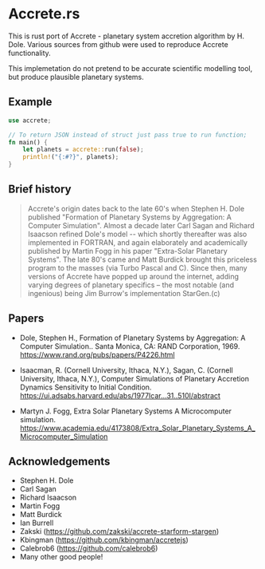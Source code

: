 Accrete.rs
========================
This is rust port of Accrete - planetary system accretion algorithm by H. Dole. Various sources from github were used to reproduce Accrete functionality.

This implemetation do not pretend to be accurate scientific modelling tool, but produce plausible planetary systems.

## Example
```rust
use accrete;

// To return JSON instead of struct just pass true to run function;
fn main() {
    let planets = accrete::run(false);
    println!("{:#?}", planets);
}
```

## Brief history
>Accrete's origin dates back to the late 60's when Stephen H. Dole published "Formation of Planetary Systems by Aggregation: A Computer Simulation". 
>Almost a decade later Carl Sagan and Richard Isaacson refined Dole's model -- which shortly thereafter was also implemented in FORTRAN, and again elaborately and academically published by Martin Fogg in his paper "Extra-Solar Planetary Systems".
>The late 80's came and Matt Burdick brought this priceless program to the masses (via Turbo Pascal and C). Since then, many versions of Accrete have popped up around the internet, adding varying degrees of planetary specifics – the most notable (and ingenious) being Jim Burrow's implementation StarGen.(c)

## Papers
- Dole, Stephen H., Formation of Planetary Systems by Aggregation: A Computer Simulation.. Santa Monica, CA: RAND Corporation, 1969. https://www.rand.org/pubs/papers/P4226.html

- Isaacman, R. (Cornell University, Ithaca, N.Y.), Sagan, C. (Cornell University, Ithaca, N.Y.), Computer Simulations of Planetary Accretion Dynamics Sensitivity to Initial Condition.
https://ui.adsabs.harvard.edu/abs/1977Icar...31..510I/abstract

- Martyn J. Fogg, Extra Solar Planetary Systems A Microcomputer simulation.
https://www.academia.edu/4173808/Extra_Solar_Planetary_Systems_A_Microcomputer_Simulation

## Acknowledgements
- Stephen H. Dole
- Carl Sagan
- Richard Isaacson
- Martin Fogg
- Matt Burdick
- Ian Burrell
- Zakski (https://github.com/zakski/accrete-starform-stargen)
- Kbingman (https://github.com/kbingman/accretejs)
- Calebrob6 (https://github.com/calebrob6)
- Many other good people!
